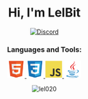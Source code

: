 <div align="center">
  <h1>Hi, I'm LelBit</h1>
</div>
<p align="center">
  <a href="https://discordapp.com/users/your_discord_id" target="_blank"><img alt="Discord" src="https://img.shields.io/badge/bobaguard%231001-%237289DA.svg?style=for-the-badge&logo=discord&logoColor=white"/></a>
</p>
<h3 align="center">Languages and Tools:</h3>
<p align="center"> 
  <a href="https://www.w3.org/html/" target="_blank"> 
    <img src="https://raw.githubusercontent.com/devicons/devicon/master/icons/html5/html5-original.svg" alt="html5" width="40" height="40" style="color:#ADD8E6"/> 
  </a>
  <a href="https://www.w3schools.com/css/" target="_blank"> 
    <img src="https://raw.githubusercontent.com/devicons/devicon/master/icons/css3/css3-original.svg" alt="css3" width="40" height="40" style="color:#ADD8E6"/> 
  </a>
   <a href="https://developer.mozilla.org/en-US/docs/Web/JavaScript" target="_blank"> 
    <img src="https://raw.githubusercontent.com/devicons/devicon/master/icons/javascript/javascript-original.svg" alt="javascript" width="40" height="40" style="color:#ADD8E6"/> 
  </a>
  <a href="https://www.java.com" target="_blank"> 
    <img src="https://raw.githubusercontent.com/devicons/devicon/master/icons/java/java-original.svg" alt="java" width="40" height="40" style="color:#ADD8E6"/> 
  </a>
</p>
<p align="center">
  <img src="https://github-readme-stats.vercel.app/api?username=lel020&show_icons=true&hide=contribs&bg_color=dedbef" alt="lel020" />
</p>
